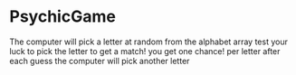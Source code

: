 # PsychicGame
The computer will pick a letter at random from the alphabet array 
test your luck to pick the letter to get a match!
you get one chance! per letter
after each guess the computer will pick another letter
